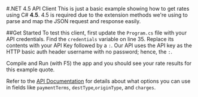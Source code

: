 #.NET 4.5 API Client
This is just a basic example showing how to get rates using C# **4.5**.  4.5 is required due to the extension methods we're using to parse and map the JSON request and response easily. 

##Get Started
To test this client, first update the `Program.cs` file with your API credentials. Find the `credentials` variable on line 35. Replace its contents with your API Key followed by a `:`. Our API uses the API key as the HTTP basic auth header username with no password; hence, the `:`. 

Compile and Run (with F5) the app and you should see your rate results for this example quote. 

Refer to the [API Documentation](http://developer.freightview.com/v1.0/docs/rates) for details about what options you can use in fields like `paymentTerms`, `destType`,`originType`, and `charges`.  
